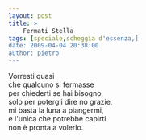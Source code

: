 ```yaml
---
layout: post
title: >
    Fermati Stella
tags: [speciale,scheggia d'essenza,]
date: 2009-04-04 20:38:00
author: pietro
---
```

Vorresti quasi<br/>che qualcuno si fermasse<br/>per chiederti se hai bisogno,<br/>solo per potergli dire no grazie,<br/>mi basta la luna a piangermi,<br/>e l'unica che potrebbe capirti<br/>non è pronta a volerlo.
